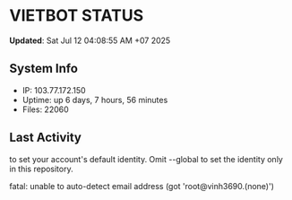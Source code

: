 # VIETBOT STATUS
**Updated**: Sat Jul 12 04:08:55 AM +07 2025

## System Info
- IP: 103.77.172.150
- Uptime: up 6 days, 7 hours, 56 minutes
- Files: 22060

## Last Activity

to set your account's default identity.
Omit --global to set the identity only in this repository.

fatal: unable to auto-detect email address (got 'root@vinh3690.(none)')
